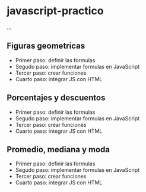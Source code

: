 # javascript-practico

...

## Figuras geometricas

- Primer paso: definir las formulas
- Segudo paso: implementar formulas en JavaScript
- Tercer paso: crear funciones
- Cuarto paso: integrar JS con HTML 

## Porcentajes y descuentos

- Primer paso: definir las formulas
- Segudo paso: implementar formulas en JavaScript
- Tercer paso: crear funciones
- Cuarto paso: integrar JS con HTML 

## Promedio, mediana y moda
- Primer paso: definir las formulas
- Segudo paso: implementar formulas en JavaScript
- Tercer paso: crear funciones
- Cuarto paso: integrar JS con HTML 